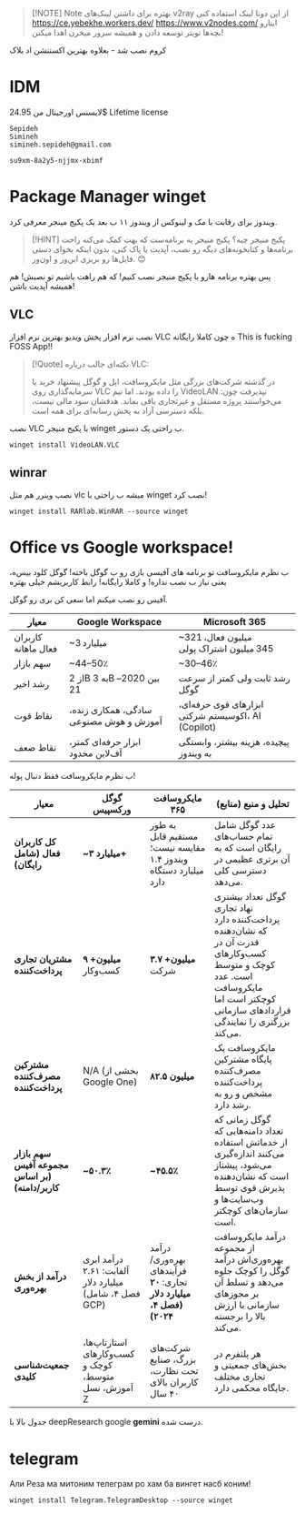 
> [!NOTE] Note
>  بهتره برای داشتن لینک‌های v2ray  از این دوتا لینک استفاده کنی
>  https://ce.yebekhe.workers.dev/
>  https://www.v2nodes.com/
>  اینارو بچه‌ها تویتر توسعه دادن و همیشه سرور میخرن اهدا میکنن!



کروم نصب شد - بعلاوه بهترین اکستنشن اد بلاک



# IDM

 لایسنس اورجینال من 24.95$ Lifetime license
```
Sepideh
Simineh
simineh.sepideh@gmail.com

su9xm-8a2y5-njjmx-xbimf
```
 
# Package Manager winget

 ویندوز برای رقابت با مک و لینوکس از ویندوز ۱۱ ب بعد یک پکیج مینجر معرفی کرد.
 
> [!HINT] پکیج منیجر چیه؟
> پکیج منیجر یه برنامه‌ست که بهت کمک می‌کنه راحت برنامه‌ها و کتابخونه‌های دیگه رو نصب، آپدیت یا پاک کنی، بدون اینکه بخوای دستی فایل‌ها رو بریزی این‌ور و اون‌ور. 😊

پس بهتره برنامه هارو با پکیج منیجر نصب کنیم! که هم راهت باشیم تو نصبش! هم همیشه آپدیت باشن!

## VLC
نصب نرم افزار پخش ویدیو
بهترین نرم افزار VLC  ه چون کاملا رایگانه 
  This is fucking FOSS App!!

> [!Quote] نکته‌ای جالب درباره VLC:
>   
> در گذشته شرکت‌های بزرگی مثل مایکروسافت، اپل و گوگل پیشنهاد خرید یا سرمایه‌گذاری روی VLC را داده بودند.
> اما تیم VideoLAN نپذیرفت چون:
> می‌خواستند پروژه مستقل و غیرتجاری باقی بماند.
> هدفشان سود مالی نیست، بلکه دسترسی آزاد به پخش رسانه‌ای برای همه است.

 نصب VLC  با پکیج منیجر winget  ب راحتی یک دستور.
 
 ```
 winget install VideoLAN.VLC
```

## winrar
نصب وینرر هم مثل vlc  میشه ب راحتی با winget  نصب کرد!

```
winget install RARlab.WinRAR --source winget
```

# Office vs Google workspace!

ب نظرم مایکروسافت تو برنامه های آفیسی بازی رو ب گوگل باخته!
گوگل کلود بیس‌ه، یعنی نیاز ب نصب نداره!
و کاملا رایگانه!
رابط کاربریشم خیلی بهتره 

 آفیس رو نصب میکنم اما سعی کن بری رو گوگل.


| معیار               | **Google Workspace**                   | **Microsoft 365**                                  |
| ------------------- | -------------------------------------- | -------------------------------------------------- |
| کاربران فعال ماهانه | ~3 میلیارد                             | ~321 میلیون فعال، 345 میلیون اشتراک پولی           |
| سهم بازار           | ~44–50٪                                | ~30–46٪                                            |
| رشد اخیر            | از 2B به 3B بین 2020–21                | رشد ثابت ولی کمتر از سرعت گوگل                     |
| نقاط قوت            | سادگی، همکاری زنده، آموزش و هوش مصنوعی | ابزارهای قوی حرفه‌ای، اکوسیستم شرکتی، AI (Copilot) |
| نقاط ضعف            | ابزار حرفه‌ای کمتر، آف‌لاین محدود      | پیچیده، هزینه بیشتر، وابستگی به ویندوز             |

ب نظرم مایکروسافت فقط دنبال پوله!

|معیار|گوگل ورکسپیس|مایکروسافت ۳۶۵|تحلیل و منبع (منابع)|
|---|---|---|---|
|**کل کاربران فعال (شامل رایگان)**|**~۳ میلیارد+**|به طور مستقیم قابل مقایسه نیست؛ ویندوز ۱.۴ میلیارد دستگاه دارد|عدد گوگل شامل تمام حساب‌های رایگان است که به آن برتری عظیمی در دسترسی کلی می‌دهد.|
|**مشتریان تجاری پرداخت‌کننده**|**۹ میلیون+** کسب‌وکار|**۳.۷ میلیون+** شرکت|گوگل تعداد بیشتری نهاد تجاری پرداخت‌کننده دارد که نشان‌دهنده قدرت آن در کسب‌وکارهای کوچک و متوسط است. عدد مایکروسافت کوچکتر است اما قراردادهای سازمانی بزرگتری را نمایندگی می‌کند.|
|**مشترکین مصرف‌کننده پرداخت‌کننده**|N/A (بخشی از Google One)|**۸۲.۵ میلیون**|مایکروسافت یک پایگاه مشترکین مصرف‌کننده پرداخت‌کننده مشخص و رو به رشد دارد.|
|**سهم بازار مجموعه آفیس (بر اساس کاربر/دامنه)**|**~۵۰.۳٪**|**~۴۵.۵٪**|گوگل زمانی که تعداد دامنه‌هایی که از خدماتش استفاده می‌کنند اندازه‌گیری می‌شود، پیشتاز است که نشان‌دهنده پذیرش قوی توسط وب‌سایت‌ها و سازمان‌های کوچکتر است.|
|**درآمد از بخش بهره‌وری**|درآمد ابری آلفابت: ۲.۶۱ میلیارد دلار (فصل ۴، شامل GCP)|درآمد بهره‌وری/فرآیندهای تجاری: **۲۰ میلیارد دلار (فصل ۴، ۲۰۲۴)**|درآمد مایکروسافت از مجموعه بهره‌وری‌اش درآمد گوگل را کوچک جلوه می‌دهد و تسلط آن بر مجوزهای سازمانی با ارزش بالا را برجسته می‌کند.|
|**جمعیت‌شناسی کلیدی**|استارتاپ‌ها، کسب‌وکارهای کوچک و متوسط، آموزش، نسل Z|شرکت‌های بزرگ، صنایع تحت نظارت، کاربران بالای ۴۰ سال|هر پلتفرم در بخش‌های جمعیتی و تجاری مختلف جایگاه محکمی دارد.|

جدول بالا با deepResearch google **gemini**  درست شده. 


# telegram

 Али Реза ма митоним телеграм ро хам ба вингет насб коним!
 
 ```
 winget install Telegram.TelegramDesktop --source winget
```

